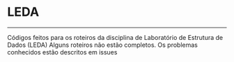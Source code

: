 # LEDA
-----------  
Códigos feitos para os roteiros da disciplina de Laboratório de Estrutura de Dados (LEDA)
Alguns roteiros não estão completos. Os problemas conhecidos estão descritos em issues
